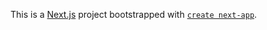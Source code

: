 This is a [Next.js](https://nextjs.org/) project bootstrapped with [`create next-app`](https://github.com/vercel/next.js/tree/canary/packages/create-next-app).
